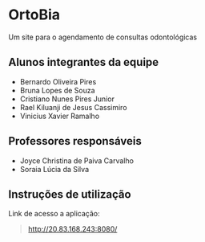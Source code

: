 # OrtoBia

Um site para o agendamento de consultas odontológicas 

## Alunos integrantes da equipe

* Bernardo Oliveira Pires
* Bruna Lopes de Souza
* Cristiano Nunes Pires Junior
* Rael Kiluanji de Jesus Cassimiro
* Vinicius Xavier Ramalho

## Professores responsáveis

* Joyce Christina de Paiva Carvalho
* Soraia Lúcia da Silva

## Instruções de utilização

Link de acesso a aplicação:

> http://20.83.168.243:8080/
